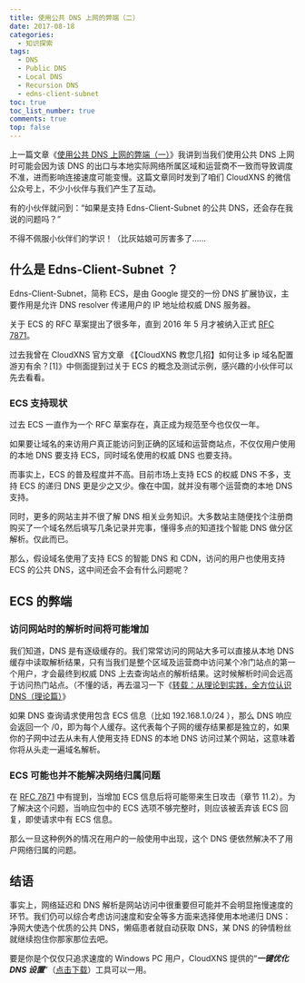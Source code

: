 ```yaml
---
title: 使用公共 DNS 上网的弊端（二）
date: 2017-08-18
categories: 
  - 知识探索
tags: 
  - DNS
  - Public DNS
  - Local DNS
  - Recursion DNS
  - edns-client-subnet
toc: true
toc_list_number: true
comments: true
top: false
---
```


上一篇文章《[使用公共 DNS 上网的弊端（一）](/2017/PublicDns_1/)》我讲到当我们使用公共 DNS 上网时可能会因为该 DNS 的出口与本地实际网络所属区域和运营商不一致而导致调度不准，进而影响连接速度可能变慢。这篇文章同时发到了咱们 CloudXNS 的微信公众号上，不少小伙伴与我们产生了互动。

有的小伙伴就问到：“如果是支持 Edns-Client-Subnet 的公共 DNS，还会存在我说的问题吗？”

不得不佩服小伙伴们的学识！（比灰姑娘可厉害多了……

<!--more-->

## 什么是 Edns-Client-Subnet ？

Edns-Client-Subnet，简称 ECS，是由 Google 提交的一份 DNS 扩展协议，主要作用是允许 DNS resolver 传递用户的 IP 地址给权威 DNS 服务器。

关于 ECS 的 RFC 草案提出了很多年，直到 2016 年 5 月才被纳入正式 [RFC 7871](https://tools.ietf.org/html/rfc7871)。

过去我曾在 CloudXNS 官方文章 《【CloudXNS 教您几招】如何让多 ip 域名配置游刃有余？[1]》中侧面提到过关于 ECS 的概念及测试示例，感兴趣的小伙伴可以先去看看。

### ECS 支持现状

过去 ECS 一直作为一个 RFC 草案存在，真正成为规范至今也仅仅一年。

如果要让域名的来访用户真正能访问到正确的区域和运营商站点，不仅仅用户使用的本地 DNS 要支持 ECS，同时域名使用的权威 DNS 也要支持。

而事实上，ECS 的普及程度并不高。目前市场上支持 ECS 的权威 DNS 不多，支持 ECS 的递归 DNS 更是少之又少。像在中国，就并没有哪个运营商的本地 DNS 支持。 

同时，更多的网站主并不很了解 DNS 相关业务知识。大多数站主随便找个注册商购买了一个域名然后填写几条记录并完事，懂得多点的知道找个智能 DNS 做分区解析。仅此而已。

那么，假设域名使用了支持 ECS 的智能 DNS 和 CDN，访问的用户也使用支持 ECS 的公共 DNS，这中间还会不会有什么问题呢？

## ECS 的弊端

### 访问网站时的解析时间将可能增加

我们知道，DNS 是有逐级缓存的。我们常常访问的网站大多可以直接从本地 DNS 缓存中读取解析结果，只有当我们是整个区域及运营商中访问某个冷门站点的第一个用户，才会最终到权威 DNS 上去查询站点的解析结果。这时候解析时间会远高于访问热门站点。（不懂的话，再去温习一下《[转载：从理论到实践，全方位认识DNS（理论篇）](/2015/dns_theory/)》

如果 DNS 查询请求使用包含 ECS 信息（比如 192.168.1.0/24 ），那么 DNS 响应会返回一个 /0，即为每个人缓存。这代表每个子网的缓存结果都是独立的，如果你的子网中过去从未有人使用支持 EDNS 的本地 DNS 访问过某个网站，这意味着你将从头走一遍域名解析。

### ECS 可能也并不能解决网络归属问题

在 [RFC 7871](https://tools.ietf.org/html/rfc7871) 中有提到，当增加 ECS 信息后将可能带来生日攻击（章节 11.2）。为了解决这个问题，当响应包中的 ECS 选项不够完整时，则应该被丢弃该 ECS 回复，即使请求中有 ECS 信息。

那么一旦这种例外的情况在用户的一般使用中出现，这个 DNS 便依然解决不了用户网络归属的问题。

## 结语

事实上，网络延迟和 DNS 解析是网站访问中很重要但可能并不会明显拖慢速度的环节。我们仍可以综合考虑访问速度和安全等多方面来选择使用本地递归 DNS：净网大使选个优质的公共 DNS，懒癌患者就自动获取 DNS，某 DNS 的钟情粉丝就继续抱住你那家那位去吧。

要是你是个仅仅只追求速度的 Windows PC 用户，CloudXNS 提供的“_**一键优化 DNS 设置**_”（[点击下载](http://d3.yjyiy.com:806/1408/cloudxnsyjyh.bkill.com.zip)）工具可以一用。